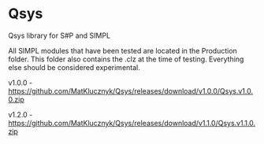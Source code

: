 # Qsys
Qsys library for S#P and SIMPL

All SIMPL modules that have been tested are located in the Production folder. This folder also contains the .clz at the time of testing. Everything else should be considered experimental.


v1.0.0 - https://github.com/MatKlucznyk/Qsys/releases/download/v1.0.0/Qsys.v1.0.0.zip

v1.2.0 - https://github.com/MatKlucznyk/Qsys/releases/download/v1.1.0/Qsys.v1.1.0.zip
